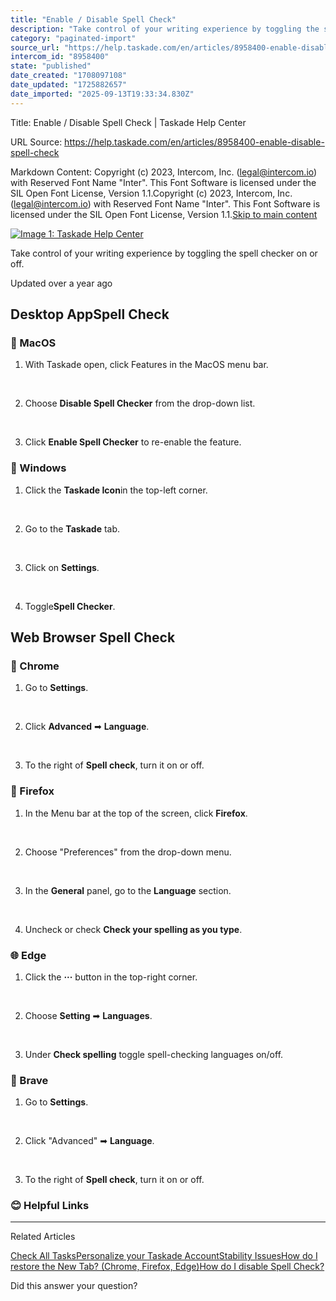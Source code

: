 ```yaml
---
title: "Enable / Disable Spell Check"
description: "Take control of your writing experience by toggling the spell checker on or off."
category: "paginated-import"
source_url: "https://help.taskade.com/en/articles/8958400-enable-disable-spell-check"
intercom_id: "8958400"
state: "published"
date_created: "1708097108"
date_updated: "1725882657"
date_imported: "2025-09-13T19:33:34.830Z"
---
```


Title: Enable / Disable Spell Check | Taskade Help Center

URL Source: https://help.taskade.com/en/articles/8958400-enable-disable-spell-check

Markdown Content:
Copyright (c) 2023, Intercom, Inc. (legal@intercom.io) with Reserved Font Name "Inter". This Font Software is licensed under the SIL Open Font License, Version 1.1.Copyright (c) 2023, Intercom, Inc. (legal@intercom.io) with Reserved Font Name "Inter". This Font Software is licensed under the SIL Open Font License, Version 1.1.[Skip to main content](https://help.taskade.com/en/articles/8958400-enable-disable-spell-check#main-content)

[![Image 1: Taskade Help Center](https://downloads.intercomcdn.com/i/o/490280/d14603621e78c833c2d0e66f/2d1230f35f3009fff25b2989e93312a5.png)](https://help.taskade.com/en/)

Take control of your writing experience by toggling the spell checker on or off.

Updated over a year ago

**Desktop App**Spell Check
--------------------------

### **🔴 MacOS**

1.   With Taskade open, click Features in the MacOS menu bar.

​

2.   Choose **Disable Spell Checker** from the drop-down list.

​

3.   Click **Enable Spell Checker** to re-enable the feature.

### **🔵 Windows**

1.   Click the **Taskade Icon**in the top-left corner.

​

2.   Go to the **Taskade** tab.

​

3.   Click on **Settings**.

​

4.   Toggle**Spell Checker**.

**Web Browser Spell Check**
---------------------------

### **🤖 Chrome**

1.   Go to **Settings**.

​

2.   Click **Advanced** ➡ **Language**.

​

3.   To the right of **Spell check**, turn it on or off.

### **🦊 Firefox**

1.   In the Menu bar at the top of the screen, click **Firefox**.

​

2.   Choose "Preferences" from the drop-down menu.

​

3.   In the **General** panel, go to the **Language** section.

​

4.   Uncheck or check **Check your spelling as you type**.

### **🌐 Edge**

1.   Click the **···** button in the top-right corner.

​

2.   Choose **Setting** ➡ **Languages**.

​

3.   Under **Check spelling** toggle spell-checking languages on/off.

### **🦁 Brave**

1.   Go to **Settings**.

​

2.   Click "Advanced" ➡ **Language**.

​

3.   To the right of **Spell check**, turn it on or off.

### **😊 Helpful Links**

* * *

Related Articles

[Check All Tasks](https://help.taskade.com/en/articles/8958411-check-all-tasks)[Personalize your Taskade Account](https://help.taskade.com/en/articles/8958619-personalize-your-taskade-account)[Stability Issues](https://help.taskade.com/en/articles/8958636-stability-issues)[How do I restore the New Tab? (Chrome, Firefox, Edge)](https://help.taskade.com/en/articles/8958666-how-do-i-restore-the-new-tab-chrome-firefox-edge)[How do I disable Spell Check?](https://help.taskade.com/en/articles/8958669-how-do-i-disable-spell-check)

Did this answer your question?
